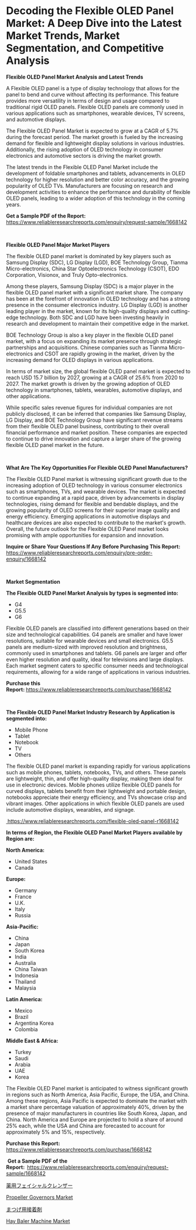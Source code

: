 <p><h1>Decoding the Flexible OLED Panel Market: A Deep Dive into the Latest Market Trends, Market Segmentation, and Competitive Analysis</h1></p><p><strong>Flexible OLED Panel Market Analysis and Latest Trends</strong></p>
<p><p>A Flexible OLED panel is a type of display technology that allows for the panel to bend and curve without affecting its performance. This feature provides more versatility in terms of design and usage compared to traditional rigid OLED panels. Flexible OLED panels are commonly used in various applications such as smartphones, wearable devices, TV screens, and automotive displays.</p><p>The Flexible OLED Panel Market is expected to grow at a CAGR of 5.7% during the forecast period. The market growth is fueled by the increasing demand for flexible and lightweight display solutions in various industries. Additionally, the rising adoption of OLED technology in consumer electronics and automotive sectors is driving the market growth.</p><p>The latest trends in the Flexible OLED Panel Market include the development of foldable smartphones and tablets, advancements in OLED technology for higher resolution and better color accuracy, and the growing popularity of OLED TVs. Manufacturers are focusing on research and development activities to enhance the performance and durability of flexible OLED panels, leading to a wider adoption of this technology in the coming years.</p></p>
<p><strong>Get a Sample PDF of the Report:&nbsp;</strong> <a href="https://www.reliableresearchreports.com/enquiry/request-sample/1668142">https://www.reliableresearchreports.com/enquiry/request-sample/1668142</a></p>
<p>&nbsp;</p>
<p><strong>Flexible OLED Panel Major Market Players</strong></p>
<p><p>The flexible OLED panel market is dominated by key players such as Samsung Display (SDC), LG Display (LGD), BOE Technology Group, Tianma Micro-electronics, China Star Optoelectronics Technology (CSOT), EDO Corporation, Visionox, and Truly Opto-electronics. </p><p>Among these players, Samsung Display (SDC) is a major player in the flexible OLED panel market with a significant market share. The company has been at the forefront of innovation in OLED technology and has a strong presence in the consumer electronics industry. LG Display (LGD) is another leading player in the market, known for its high-quality displays and cutting-edge technology. Both SDC and LGD have been investing heavily in research and development to maintain their competitive edge in the market.</p><p>BOE Technology Group is also a key player in the flexible OLED panel market, with a focus on expanding its market presence through strategic partnerships and acquisitions. Chinese companies such as Tianma Micro-electronics and CSOT are rapidly growing in the market, driven by the increasing demand for OLED displays in various applications.</p><p>In terms of market size, the global flexible OLED panel market is expected to reach USD 15.7 billion by 2027, growing at a CAGR of 25.6% from 2020 to 2027. The market growth is driven by the growing adoption of OLED technology in smartphones, tablets, wearables, automotive displays, and other applications.</p><p>While specific sales revenue figures for individual companies are not publicly disclosed, it can be inferred that companies like Samsung Display, LG Display, and BOE Technology Group have significant revenue streams from their flexible OLED panel business, contributing to their overall financial performance and market position. These companies are expected to continue to drive innovation and capture a larger share of the growing flexible OLED panel market in the future.</p></p>
<p>&nbsp;</p>
<p><strong>What Are The Key Opportunities For Flexible OLED Panel Manufacturers?</strong></p>
<p><p>The Flexible OLED Panel market is witnessing significant growth due to the increasing adoption of OLED technology in various consumer electronics such as smartphones, TVs, and wearable devices. The market is expected to continue expanding at a rapid pace, driven by advancements in display technologies, rising demand for flexible and bendable displays, and the growing popularity of OLED screens for their superior image quality and energy efficiency. Emerging applications in automotive displays and healthcare devices are also expected to contribute to the market's growth. Overall, the future outlook for the Flexible OLED Panel market looks promising with ample opportunities for expansion and innovation.</p></p>
<p><strong>Inquire or Share Your Questions If Any Before Purchasing This Report:</strong> <a href="https://www.reliableresearchreports.com/enquiry/pre-order-enquiry/1668142">https://www.reliableresearchreports.com/enquiry/pre-order-enquiry/1668142</a></p>
<p>&nbsp;</p>
<p><strong>Market Segmentation</strong></p>
<p><strong>The Flexible OLED Panel Market Analysis by types is segmented into:</strong></p>
<p><ul><li>G4</li><li>G5.5</li><li>G6</li></ul></p>
<p><p>Flexible OLED panels are classified into different generations based on their size and technological capabilities. G4 panels are smaller and have lower resolutions, suitable for wearable devices and small electronics. G5.5 panels are medium-sized with improved resolution and brightness, commonly used in smartphones and tablets. G6 panels are larger and offer even higher resolution and quality, ideal for televisions and large displays. Each market segment caters to specific consumer needs and technological requirements, allowing for a wide range of applications in various industries.</p></p>
<p><strong>Purchase this Report:&nbsp;</strong><a href="https://www.reliableresearchreports.com/purchase/1668142">https://www.reliableresearchreports.com/purchase/1668142</a></p>
<p>&nbsp;</p>
<p><strong>The Flexible OLED Panel Market Industry Research by Application is segmented into:</strong></p>
<p><ul><li>Mobile Phone</li><li>Tablet</li><li>Notebook</li><li>TV</li><li>Others</li></ul></p>
<p><p>The flexible OLED panel market is expanding rapidly for various applications such as mobile phones, tablets, notebooks, TVs, and others. These panels are lightweight, thin, and offer high-quality display, making them ideal for use in electronic devices. Mobile phones utilize flexible OLED panels for curved displays, tablets benefit from their lightweight and portable design, notebooks appreciate their energy efficiency, and TVs showcase crisp and vibrant images. Other applications in which flexible OLED panels are used include automotive displays, wearables, and signage.</p></p>
<p><a href="https://www.reliableresearchreports.com/flexible-oled-panel-r1668142">&nbsp;https://www.reliableresearchreports.com/flexible-oled-panel-r1668142</a></p>
<p><strong>In terms of Region, the Flexible OLED Panel Market Players available by Region are:</strong></p>
<p>
    <p> <strong> North America: </strong>
        <ul>
            <li>United States</li>
            <li>Canada</li>
        </ul>
        </p> 
    <p> <strong> Europe: </strong>
        <ul>
            <li>Germany</li>
            <li>France</li>
            <li>U.K.</li>
            <li>Italy</li>
            <li>Russia</li>
        </ul>
        </p> 
    <p> <strong> Asia-Pacific: </strong>
        <ul>
            <li>China</li>
            <li>Japan</li>
            <li>South Korea</li>
            <li>India</li>
            <li>Australia</li>
            <li>China Taiwan</li>
            <li>Indonesia</li>
            <li>Thailand</li>
            <li>Malaysia</li>
        </ul>
        </p> 
    <p> <strong> Latin America: </strong>
        <ul>
            <li>Mexico</li>
            <li>Brazil</li>
            <li>Argentina Korea</li>
            <li>Colombia</li>
        </ul>
        </p> 
    <p> <strong> Middle East & Africa: </strong>
        <ul>
            <li>Turkey</li>
            <li>Saudi</li>
            <li>Arabia</li>
            <li>UAE</li>
            <li>Korea</li>
        </ul>
    </p>
    </p>
<p><p>The Flexible OLED Panel market is anticipated to witness significant growth in regions such as North America, Asia Pacific, Europe, the USA, and China. Among these regions, Asia Pacific is expected to dominate the market with a market share percentage valuation of approximately 40%, driven by the presence of major manufacturers in countries like South Korea, Japan, and China. North America and Europe are projected to hold a share of around 25% each, while the USA and China are forecasted to account for approximately 5% and 15%, respectively.</p></p>
<p><strong>Purchase this Report: </strong><a href="https://www.reliableresearchreports.com/purchase/1668142">https://www.reliableresearchreports.com/purchase/1668142</a></p>
<p>&nbsp;<strong>Get a Sample PDF of the Report:&nbsp;&nbsp;</strong><a href="https://www.reliableresearchreports.com/enquiry/request-sample/1668142">https://www.reliableresearchreports.com/enquiry/request-sample/1668142</a></p>
<p><strong></strong></p>
<p><p><a href="https://github.com/mm14022023/Market-Research-Report-List-1/blob/main/563743953489.md">薬用フェイシャルクレンザー</a></p><p><a href="https://www.linkedin.com/pulse/propeller-governorsnbspmarket-focuses-market-share-size-projected-v4vne">Propeller Governors Market</a></p><p><a href="https://github.com/RudySimonis2023/Market-Research-Report-List-1/blob/main/191530453490.md">まつげ用接着剤</a></p><p><a href="https://www.linkedin.com/pulse/hay-baler-machine-market-comprehensive-assessment-type-application-l2lne">Hay Baler Machine Market</a></p></p>